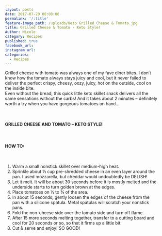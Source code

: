 ```yaml
---
layout: posts
date: 2017-07-20 00:00:00
permalink: '/:title'
feature-image_path: /uploads/Keto Grilled Cheese & Tomato.jpg
title: Grilled Cheese & Tomato - Keto Style!
Author: Nicole
category: Recipes
published: true
facebook_url:
instagram_url:
categories:
  - Recipes
---
```


Grilled cheese with tomato was always one of my fave diner bites. I don’t know how the tomato always stays juicy and cool, but it never failed to deliver the perfect crispy, cheesy, oozy, juicy, hot on the outside, cool on the inside bite. <br>Even without the bread, this quick little keto skillet snack delivers all the same sensations without the carbs! And it takes about 2 minutes – definitely worth a try when you have gorgeous tomatoes on hand…

 

#### GRILLED CHEESE AND TOMATO – KETO STYLE!

 

#### HOW TO:

 

1. Warm a small nonstick skillet over medium-high heat.
2. Sprinkle about ½ cup pre-shredded cheese in an even layer around the pan. I used mozzarella, but cheddar would undoubtedly be DELISH!
3. Let it melt. It will be about 30 seconds before it is mostly melted and the underside starts to turn golden brown at the edges.
4. Place tomatoes on ½ to ¾ of the area.
5. In about 15 seconds, gently loosen the edges of the cheese from the pan with a silicone spatula. Metal spatulas will scratch your nonstick pans.
6. Fold the non-cheese side over the tomato side and turn off flame. ⠀
7. After 15 more seconds melting together, transfer to a cutting board and cool for 20 seconds or so, so that it firms up a little bit.
8. Cut & serve and enjoy! SO GOOD!